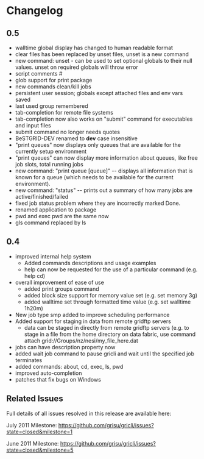 Changelog
=========

0.5
---

* walltime global display has changed to human readable format
* clear files has been replaced by unset files, unset is a new command
* new command: unset - can be used to set optional globals to their null values. unset on required globals will throw error 
* script comments #
* glob support for print package
* new commands clean/kill jobs
* persistent user session; globals except attached files and env vars saved
* last used group remembered
* tab-completion for remote file systems
* tab-completion now also works on "submit" command for executables and input files
* submit command no longer needs quotes
* BeSTGRID-DEV renamed to **dev** case insensitive
* "print queues" now displays only queues that are available for the currently setup environment
* "print queues" can now display more information about queues, like free job slots, total running jobs
* new command: "print queue [queue]" -- displays all information that is known for a queue (which needs to be available for the current environment).
* new command: "status" -- prints out a summary of how many jobs are active/finished/failed
* fixed job status problem where they are incorrectly marked Done.
* renamed application to package
* pwd and exec pwd are the same now
* gls command replaced by ls

0.4
---

* improved internal help system
  - Added commands descriptions and usage examples
  - help can now be requested for the use of a particular command (e.g. help cd)
* overall improvement of ease of use
  - added print groups command
  - added block size support for memory value set (e.g. set memory 3g)
  - added walltime set through formatted time value (e.g. set walltime 1h20m)
* New job type smp added to improve scheduling performance
* Added support for staging in data from remote gridftp servers
   - data can be staged in directly from remote gridftp servers (e.g. to stage in a file from the home directory on data fabric, use command attach grid://Groups/nz/nesi/my_file_here.dat
* jobs can have description property now
* added wait job command to pause gricli and wait until the specified job terminates
* added commands: about, cd, exec, ls, pwd
* improved auto-completion
* patches that fix bugs on Windows

Related Issues
---

Full details of all issues resolved in this release are available here:

July 2011 Milestone: https://github.com/grisu/gricli/issues?state=closed&milestone=1

June 2011 Milestone: https://github.com/grisu/gricli/issues?state=closed&milestone=5